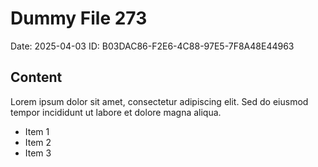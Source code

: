 # Dummy File 273

Date: 2025-04-03
ID: B03DAC86-F2E6-4C88-97E5-7F8A48E44963

## Content

Lorem ipsum dolor sit amet, consectetur adipiscing elit.
Sed do eiusmod tempor incididunt ut labore et dolore magna aliqua.

* Item 1
* Item 2
* Item 3

